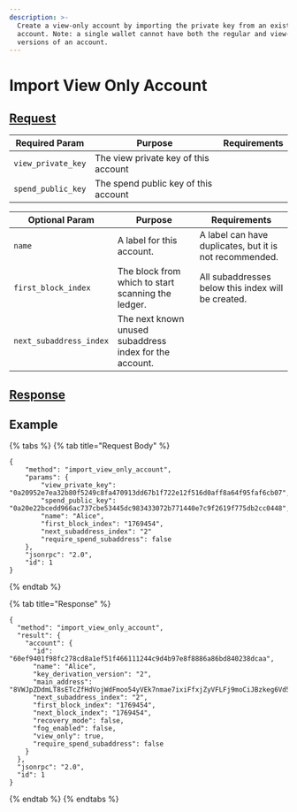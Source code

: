 ```yaml
---
description: >-
  Create a view-only account by importing the private key from an existing
  account. Note: a single wallet cannot have both the regular and view-only
  versions of an account.
---
```


# Import View Only Account

## [Request](https://github.com/mobilecoinofficial/full-service/blob/main/full-service/src/json\_rpc/v2/api/request.rs#L40)

| Required Param     | Purpose                              | Requirements |
| ------------------ | ------------------------------------ | ------------ |
| `view_private_key` | The view private key of this account |              |
| `spend_public_key` | The spend public key of this account |              |

| Optional Param          | Purpose                                                 | Requirements                                            |
| ----------------------- | ------------------------------------------------------- | ------------------------------------------------------- |
| `name`                  | A label for this account.                               | A label can have duplicates, but it is not recommended. |
| `first_block_index`     | The block from which to start scanning the ledger.      | All subaddresses below this index will be created.      |
| `next_subaddress_index` | The next known unused subaddress index for the account. |                                                         |

## [Response](https://github.com/mobilecoinofficial/full-service/blob/main/full-service/src/json\_rpc/v2/api/response.rs#L41)

## Example

{% tabs %}
{% tab title="Request Body" %}
```
{
    "method": "import_view_only_account",
    "params": {
        "view_private_key": "0a20952e7ea32b80f5249c8fa470913dd67b1f722e12f516d0aff8a64f95faf6cb07",
        "spend_public_key": "0a20e22bcedd966ac737cbe53445dc983433072b771440e7c9f2619f775db2cc0448",
        "name": "Alice",
        "first_block_index": "1769454",
        "next_subaddress_index": "2"
        "require_spend_subaddress": false
    },
    "jsonrpc": "2.0",
    "id": 1
}
```
{% endtab %}

{% tab title="Response" %}
```
{
  "method": "import_view_only_account",
  "result": {
    "account": {
      "id": "60ef9401f98fc278cd8a1ef51f466111244c9d4b97e8f8886a86bd840238dcaa",
      "name": "Alice",
      "key_derivation_version": "2",
      "main_address": "8VWJpZDdmLT8sETcZfHdVojWdFmoo54yVEk7nmae7ixiFfxjZyVFLFj9moCiJBzkeg6Vd5BPXbbwrDvoZuxWZWsyU3G3rEvQdqZBmEbfh7x",
      "next_subaddress_index": "2",
      "first_block_index": "1769454",
      "next_block_index": "1769454",
      "recovery_mode": false,
      "fog_enabled": false,
      "view_only": true,
      "require_spend_subaddress": false
    }
  },
  "jsonrpc": "2.0",
  "id": 1
}
```
{% endtab %}
{% endtabs %}
